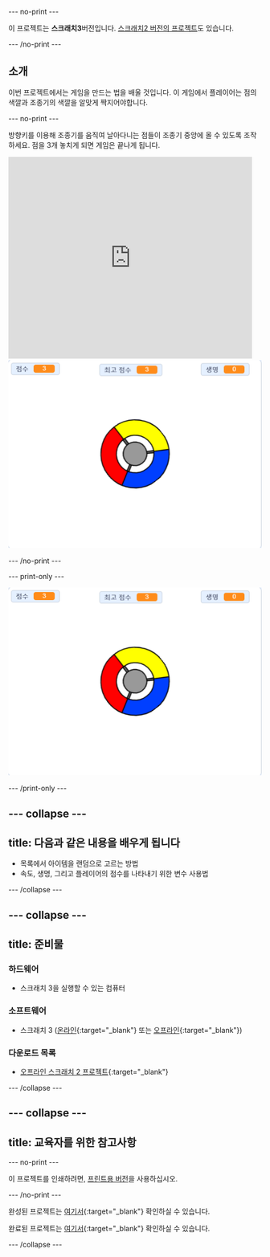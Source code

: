 --- no-print ---

이 프로젝트는 **스크래치3**버전입니다. [스크래치2 버전의 프로젝트](https://projects.raspberrypi.org/ko-KR/projects/catch-the-dots-scratch2)도 있습니다.

--- /no-print ---

## 소개

이번 프로젝트에서는 게임을 만드는 법을 배울 것입니다. 이 게임에서 플레이어는 점의 색깔과 조종기의 색깔을 알맞게 짝지어야합니다.

--- no-print ---

방향키를 이용해 조종기를 움직여 날아다니는 점들이 조종기 중앙에 올 수 있도록 조작하세요. 점을 3개 놓치게 되면 게임은 끝나게 됩니다.

<div class="scratch-preview">
  <iframe allowtransparency="true" width="485" height="402" src="https://scratch.mit.edu/projects/embed/399130705/?autostart=false" frameborder="0" scrolling="no"></iframe>
  <img src="images/dots-final.png">
</div>

--- /no-print ---

--- print-only ---

![점 스크린샷](images/dots-final.png)

--- /print-only ---

--- collapse ---
---
title: 다음과 같은 내용을 배우게 됩니다
---

+ 목록에서 아이템을 랜덤으로 고르는 방법
+ 속도, 생명, 그리고 플레이어의 점수를 나타내기 위한 변수 사용법

--- /collapse ---

--- collapse ---
---
title: 준비물
---

### 하드웨어

+ 스크래치 3을 실행할 수 있는 컴퓨터

### 소프트웨어

+ 스크래치 3 ([온라인](http://rpf.io/scratchon){:target="_blank"} 또는 [오프라인](http://rpf.io/scratchoff){:target="_blank"})

### 다운로드 목록

+ [오프라인 스크래치 2 프로젝트](http://rpf.io/p/ko-KR/catch-the-dots-go){:target="_blank"}

--- /collapse ---

--- collapse ---
---
title: 교육자를 위한 참고사항
---

--- no-print ---

이 프로젝트를 인쇄하려면, [프린트용 버전](https://projects.raspberrypi.org/ko-KR/projects/catch-the-dots/print)을 사용하십시오.

--- /no-print ---

완성된 프로젝트는 [여기서](http://rpf.io/p/ko-KR/catch-the-dots-get){:target="_blank"} 확인하실 수 있습니다.

완료된 프로젝트는 [여기서](https://scratch.mit.edu/projects/252923761/#editor){:target="_blank"} 확인하실 수 있습니다.

--- /collapse ---
